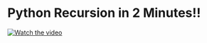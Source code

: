 # Python Recursion in 2 Minutes!!

[![Watch the video](https://img.youtube.com/vi/-6lYuU6nKJ8/maxresdefault.jpg)](https://youtu.be/-6lYuU6nKJ8)
